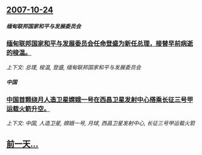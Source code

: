## [2007-10-24](/news/2007/10/24/index.md)

##### 缅甸联邦国家和平与发展委员会
### [缅甸联邦国家和平与发展委员会任命登盛为新任总理，接替早前病逝的梭温。](/news/2007/10/24/缅甸联邦国家和平与发展委员会任命登盛为新任总理-接替早前病逝的梭温.md)
_上下文: 总理, 梭温, 登盛, 缅甸联邦国家和平与发展委员会_

##### 中国
### [中国首颗绕月人造卫星嫦娥一号在西昌卫星发射中心搭乘长征三号甲运载火箭升空。](/news/2007/10/24/中国首颗绕月人造卫星嫦娥一号在西昌卫星发射中心搭乘长征三号甲运载火箭升空.md)
_上下文: 中国, 人造卫星, 嫦娥一号, 月球, 西昌卫星发射中心, 长征三号甲运载火箭_

## [前一天...](/news/2007/10/23/index.md)


